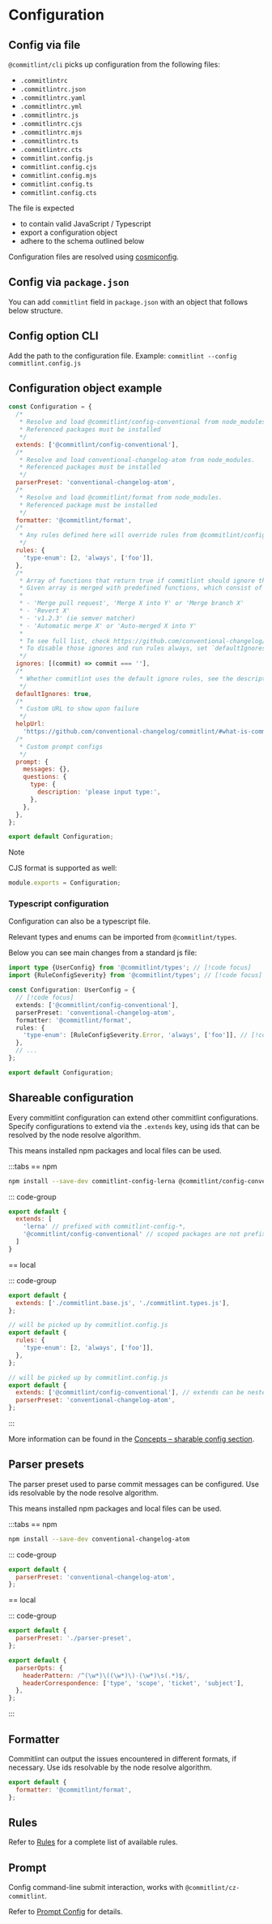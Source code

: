 # Configuration

## Config via file

`@commitlint/cli` picks up configuration from the following files:

- `.commitlintrc`
- `.commitlintrc.json`
- `.commitlintrc.yaml`
- `.commitlintrc.yml`
- `.commitlintrc.js`
- `.commitlintrc.cjs`
- `.commitlintrc.mjs`
- `.commitlintrc.ts`
- `.commitlintrc.cts`
- `commitlint.config.js`
- `commitlint.config.cjs`
- `commitlint.config.mjs`
- `commitlint.config.ts`
- `commitlint.config.cts`

The file is expected

- to contain valid JavaScript / Typescript
- export a configuration object
- adhere to the schema outlined below

Configuration files are resolved using [cosmiconfig](https://github.com/cosmiconfig/cosmiconfig/tree/v8.2.0).

## Config via `package.json`

You can add `commitlint` field in `package.json` with an object that follows below structure.

## Config option CLI

Add the path to the configuration file. Example: `commitlint --config commitlint.config.js`

## Configuration object example

```js
const Configuration = {
  /*
   * Resolve and load @commitlint/config-conventional from node_modules.
   * Referenced packages must be installed
   */
  extends: ['@commitlint/config-conventional'],
  /*
   * Resolve and load conventional-changelog-atom from node_modules.
   * Referenced packages must be installed
   */
  parserPreset: 'conventional-changelog-atom',
  /*
   * Resolve and load @commitlint/format from node_modules.
   * Referenced package must be installed
   */
  formatter: '@commitlint/format',
  /*
   * Any rules defined here will override rules from @commitlint/config-conventional
   */
  rules: {
    'type-enum': [2, 'always', ['foo']],
  },
  /*
   * Array of functions that return true if commitlint should ignore the given message.
   * Given array is merged with predefined functions, which consist of matchers like:
   *
   * - 'Merge pull request', 'Merge X into Y' or 'Merge branch X'
   * - 'Revert X'
   * - 'v1.2.3' (ie semver matcher)
   * - 'Automatic merge X' or 'Auto-merged X into Y'
   *
   * To see full list, check https://github.com/conventional-changelog/commitlint/blob/master/%40commitlint/is-ignored/src/defaults.ts.
   * To disable those ignores and run rules always, set `defaultIgnores: false` as shown below.
   */
  ignores: [(commit) => commit === ''],
  /*
   * Whether commitlint uses the default ignore rules, see the description above.
   */
  defaultIgnores: true,
  /*
   * Custom URL to show upon failure
   */
  helpUrl:
    'https://github.com/conventional-changelog/commitlint/#what-is-commitlint',
  /*
   * Custom prompt configs
   */
  prompt: {
    messages: {},
    questions: {
      type: {
        description: 'please input type:',
      },
    },
  },
};

export default Configuration;
```

> [!NOTE]
> CJS format is supported as well:
>
> ```js
> module.exports = Configuration;
> ```

### Typescript configuration

Configuration can also be a typescript file.

Relevant types and enums can be imported from `@commitlint/types`.

Below you can see main changes from a standard js file:

```ts
import type {UserConfig} from '@commitlint/types'; // [!code focus]
import {RuleConfigSeverity} from '@commitlint/types'; // [!code focus]

const Configuration: UserConfig = {
  // [!code focus]
  extends: ['@commitlint/config-conventional'],
  parserPreset: 'conventional-changelog-atom',
  formatter: '@commitlint/format',
  rules: {
    'type-enum': [RuleConfigSeverity.Error, 'always', ['foo']], // [!code focus]
  },
  // ...
};

export default Configuration;
```

## Shareable configuration

Every commitlint configuration can extend other commitlint configurations.
Specify configurations to extend via the `.extends` key, using ids
that can be resolved by the node resolve algorithm.

This means installed npm packages and local files can be used.

:::tabs
== npm

```sh
npm install --save-dev commitlint-config-lerna @commitlint/config-conventional
```

::: code-group

```js [commitlint.config.js]
export default {
  extends: [
    'lerna' // prefixed with commitlint-config-*,
    '@commitlint/config-conventional' // scoped packages are not prefixed
  ]
}
```

== local

::: code-group

```js [commitlint.config.js]
export default {
  extends: ['./commitlint.base.js', './commitlint.types.js'],
};
```

```js [commitlint.types.js]
// will be picked up by commitlint.config.js
export default {
  rules: {
    'type-enum': [2, 'always', ['foo']],
  },
};
```

```js [commitlint.base.js]
// will be picked up by commitlint.config.js
export default {
  extends: ['@commitlint/config-conventional'], // extends can be nested
  parserPreset: 'conventional-changelog-atom',
};
```

:::

More information can be found in the [Concepts – sharable config section](/concepts/shareable-config).

## Parser presets

The parser preset used to parse commit messages can be configured.
Use ids resolvable by the node resolve algorithm.

This means installed npm packages and local files can be used.

:::tabs
== npm

```sh
npm install --save-dev conventional-changelog-atom
```

::: code-group

```js [commitlint.config.js]
export default {
  parserPreset: 'conventional-changelog-atom',
};
```

== local

::: code-group

```js [commitlint.config.js]
export default {
  parserPreset: './parser-preset',
};
```

```js [parser-preset.js]
export default {
  parserOpts: {
    headerPattern: /^(\w*)\((\w*)\)-(\w*)\s(.*)$/,
    headerCorrespondence: ['type', 'scope', 'ticket', 'subject'],
  },
};
```

:::

## Formatter

Commitlint can output the issues encountered in different formats, if necessary.
Use ids resolvable by the node resolve algorithm.

```js
export default {
  formatter: '@commitlint/format',
};
```

## Rules

Refer to [Rules](/reference/rules.md) for a complete list of available rules.

## Prompt

Config command-line submit interaction, works with `@commitlint/cz-commitlint`.

Refer to [Prompt Config](/reference/prompt.md) for details.
